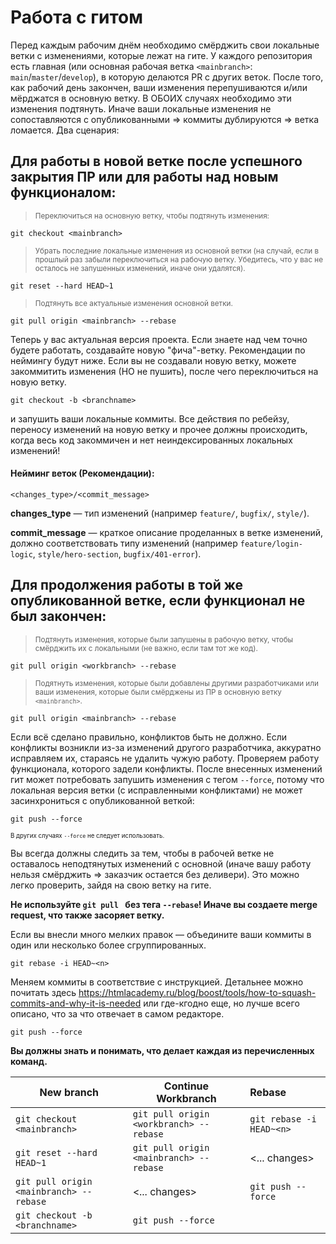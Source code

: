# Работа с гитом

Перед каждым рабочим днём необходимо смёрджить свои локальные ветки с изменениями, которые лежат на гите. У каждого репозитория есть главная (или основная рабочая ветка `<mainbranch>`: `main`/`master`/`develop`), в которую делаются PR с других веток. После того, как рабочий день закончен, ваши изменения перепушиваются и/или мёрджатся в основную ветку. В ОБОИХ случаях необходимо эти изменения подтянуть. Иначе ваши локальные изменения не сопоставляются с опубликованными => коммиты дублируются => ветка ломается. Два сценария:

## Для работы в новой ветке после успешного закрытия ПР или для работы над новым функционалом:

> <sup>Переключиться на основную ветку, чтобы подтянуть изменения:</sup>
```
git checkout <mainbranch>
```
> <sup>Убрать последние локальные изменения из основной ветки (на случай, если в прошлый раз забыли переключиться на рабочую ветку. Убедитесь, что у вас не осталось не запушенных изменений, иначе они удалятся).</sup>
```
git reset --hard HEAD~1
```
> <sup>Подтянуть все актуальные изменения основной ветки.</sup>
```
git pull origin <mainbranch> --rebase
```
Теперь у вас актуальная версия проекта. Если знаете над чем точно будете работать, создавайте новую "фича"-ветку. Рекомендации по неймингу будут ниже. Если вы не создавали новую ветку, можете закоммитить изменения (НО не пушить), после чего переключиться на новую ветку.
```
git checkout -b <branchname>
```
и запушить ваши локальные коммиты. Все действия по ребейзу, переносу изменений на новую ветку и прочее должны происходить, когда весь код закоммичен и нет неиндексированных локальных изменений!
#### Нейминг веток (Рекомендации):
`<changes_type>/<commit_message>`

**changes_type** — тип изменений (например `feature/`, `bugfix/`, `style/`).

**commit_message** — краткое описание проделанных в ветке изменений, должно соответствовать типу изменений (например `feature/login-logic`, `style/hero-section`, `bugfix/401-error`).  


## Для продолжения работы в той же опубликованной ветке, если функционал не был закончен:

> <sup>Подтянуть изменения, которые были запушены в рабочую ветку, чтобы смёрджить их с локальными (не важно, если там тот же код).</sup> 
```
git pull origin <workbranch> --rebase
```
> <sup>Подятнуть изменения, которые были добавлены другими разработчиками или ваши изменения, которые были смёрджены из ПР в основную ветку `<mainbranch>`.</sup>
```
git pull origin <mainbranch> --rebase
```
Если всё сделано правильно, конфликтов быть не должно. Если конфликты возникли из-за изменений другого разработчика, аккуратно исправляем их, стараясь не удалить чужую работу. Проверяем работу функционала, которого задели конфликты. После внесенных изменений гит может потребовать запушить изменения с тегом `--force`, потому что локальная версия ветки (с исправленными конфликтами) не может засинхрониться с опубликованной веткой:
```
git push --force
```
<sup><sup>В других случаях `--force` не следует использовать.</sup></sup>

Вы всегда должны следить за тем, чтобы в рабочей ветке не оставалось неподтянутых изменений с основной (иначе вашу работу нельзя смёрджить => заказчик остается без деливери). Это можно легко проверить, зайдя на свою ветку на гите. 

**Не используйте `git pull ` без тега `--rebase`! Иначе вы создаете merge request, что также засоряет ветку.**


Если вы внесли много мелких правок — объедините ваши коммиты в один или несколько более сгруппированных. 
```
git rebase -i HEAD~<n>
```
Меняем коммиты в соответствие с инструкцией. Детальнее можно почитать здесь https://htmlacademy.ru/blog/boost/tools/how-to-squash-commits-and-why-it-is-needed или где-кгодно еще, но лучше всего описано, что за что отвечает в самом редакторе. 
```
git push --force
```

**Вы должны знать и понимать, что делает каждая из перечисленных команд.**


| New branch       | Continue Workbranch                | Rebase |
| ------------- |------------------| :----------|
| `git checkout <mainbranch>`    | `git pull origin <workbranch> --rebase`    | `git rebase -i HEAD~<n>`
| `git reset --hard HEAD~1`     | `git pull origin <mainbranch> --rebase` | <... changes>
| `git pull origin <mainbranch> --rebase`  | <... changes>         | `git push --force` |
| `git checkout -b <branchname>` | `git push --force`
